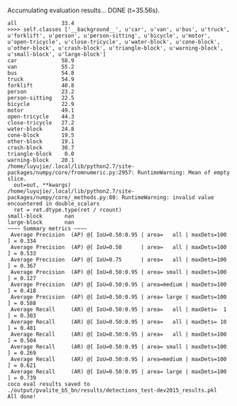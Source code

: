 Accumulating evaluation results...
DONE (t=35.56s).
~~~~ Mean and per-category AP @ IoU=0.50,0.95] ~~~~
all              33.4
>>>> self.classes ['__background__', u'car', u'van', u'bus', u'truck', u'forklift', u'person', u'person-sitting', u'bicycle', u'motor', u'open-tricycle', u'close-tricycle', u'water-block', u'cone-block', u'other-block', u'crash-block', u'triangle-block', u'warning-block', u'small-block', u'large-block']
car              58.9
van              55.2
bus              54.8
truck            54.9
forklift         40.8
person           23.2
person-sitting   22.5
bicycle          22.9
motor            49.1
open-tricycle    44.3
close-tricycle   27.2
water-block      24.8
cone-block       19.5
other-block      19.1
crash-block      30.7
triangle-block    0.0
warning-block    20.1
/home/luyujie/.local/lib/python2.7/site-packages/numpy/core/fromnumeric.py:2957: RuntimeWarning: Mean of empty slice.
  out=out, **kwargs)
/home/luyujie/.local/lib/python2.7/site-packages/numpy/core/_methods.py:80: RuntimeWarning: invalid value encountered in double_scalars
  ret = ret.dtype.type(ret / rcount)
small-block       nan
large-block       nan
~~~~ Summary metrics ~~~~
 Average Precision  (AP) @[ IoU=0.50:0.95 | area=   all | maxDets=100 ] = 0.334
 Average Precision  (AP) @[ IoU=0.50      | area=   all | maxDets=100 ] = 0.533
 Average Precision  (AP) @[ IoU=0.75      | area=   all | maxDets=100 ] = 0.367
 Average Precision  (AP) @[ IoU=0.50:0.95 | area= small | maxDets=100 ] = 0.127
 Average Precision  (AP) @[ IoU=0.50:0.95 | area=medium | maxDets=100 ] = 0.418
 Average Precision  (AP) @[ IoU=0.50:0.95 | area= large | maxDets=100 ] = 0.588
 Average Recall     (AR) @[ IoU=0.50:0.95 | area=   all | maxDets=  1 ] = 0.303
 Average Recall     (AR) @[ IoU=0.50:0.95 | area=   all | maxDets= 10 ] = 0.481
 Average Recall     (AR) @[ IoU=0.50:0.95 | area=   all | maxDets=100 ] = 0.504
 Average Recall     (AR) @[ IoU=0.50:0.95 | area= small | maxDets=100 ] = 0.269
 Average Recall     (AR) @[ IoU=0.50:0.95 | area=medium | maxDets=100 ] = 0.621
 Average Recall     (AR) @[ IoU=0.50:0.95 | area= large | maxDets=100 ] = 0.739
coco eval results saved to ./output/pvalite_b5_bn/results/detections_test-dev2015_results.pkl
All done!

